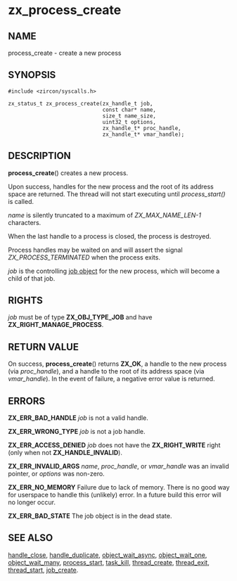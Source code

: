 # zx_process_create

## NAME

<!-- Updated by update-docs-from-abigen, do not edit. -->

process_create - create a new process

## SYNOPSIS

<!-- Updated by update-docs-from-abigen, do not edit. -->

```
#include <zircon/syscalls.h>

zx_status_t zx_process_create(zx_handle_t job,
                              const char* name,
                              size_t name_size,
                              uint32_t options,
                              zx_handle_t* proc_handle,
                              zx_handle_t* vmar_handle);
```

## DESCRIPTION

**process_create**() creates a new process.

Upon success, handles for the new process and the root of its address space
are returned.  The thread will not start executing until *process_start()* is
called.

*name* is silently truncated to a maximum of *ZX_MAX_NAME_LEN-1* characters.

When the last handle to a process is closed, the process is destroyed.

Process handles may be waited on and will assert the signal
*ZX_PROCESS_TERMINATED* when the process exits.

*job* is the controlling [job object](../objects/job.md) for the new
process, which will become a child of that job.

## RIGHTS

<!-- Updated by update-docs-from-abigen, do not edit. -->

*job* must be of type **ZX_OBJ_TYPE_JOB** and have **ZX_RIGHT_MANAGE_PROCESS**.

## RETURN VALUE

On success, **process_create**() returns **ZX_OK**, a handle to the new process
(via *proc_handle*), and a handle to the root of its address space (via
*vmar_handle*).  In the event of failure, a negative error value is returned.

## ERRORS

**ZX_ERR_BAD_HANDLE**  *job* is not a valid handle.

**ZX_ERR_WRONG_TYPE**  *job* is not a job handle.

**ZX_ERR_ACCESS_DENIED**  *job* does not have the **ZX_RIGHT_WRITE** right
(only when not **ZX_HANDLE_INVALID**).

**ZX_ERR_INVALID_ARGS**  *name*, *proc_handle*, or *vmar_handle*  was an invalid pointer,
or *options* was non-zero.

**ZX_ERR_NO_MEMORY**  Failure due to lack of memory.
There is no good way for userspace to handle this (unlikely) error.
In a future build this error will no longer occur.

**ZX_ERR_BAD_STATE**  The job object is in the dead state.

## SEE ALSO

[handle_close](handle_close.md),
[handle_duplicate](handle_duplicate.md),
[object_wait_async](object_wait_async.md),
[object_wait_one](object_wait_one.md),
[object_wait_many](object_wait_many.md),
[process_start](process_start.md),
[task_kill](task_kill.md),
[thread_create](thread_create.md),
[thread_exit](thread_exit.md),
[thread_start](thread_start.md),
[job_create](job_create.md).
